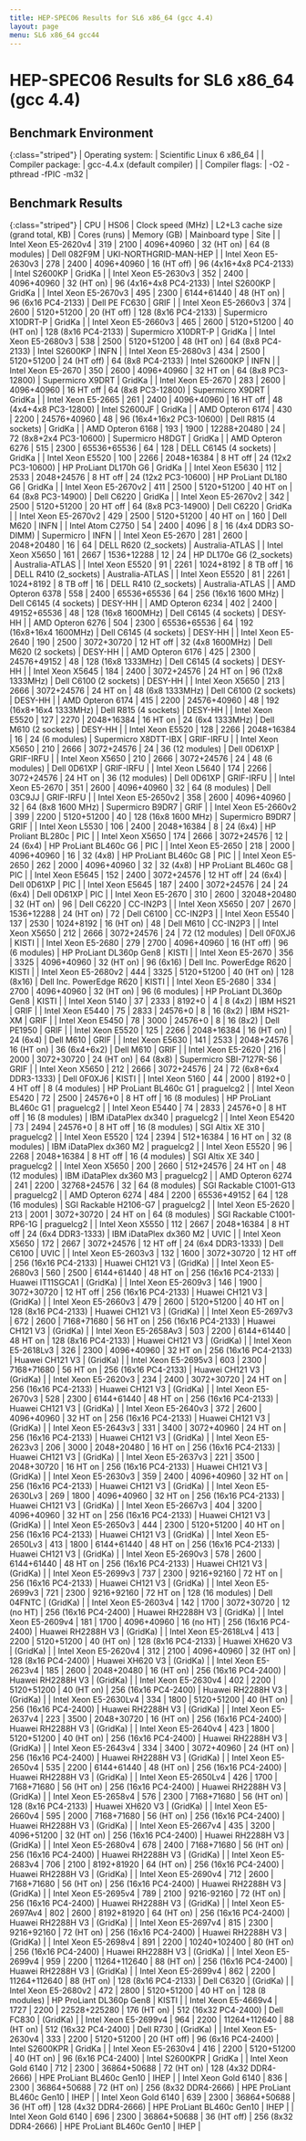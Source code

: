 ```yaml
---
title: HEP-SPEC06 Results for SL6 x86_64 (gcc 4.4)
layout: page
menu: SL6 x86_64 gcc44
---
```


#  HEP-SPEC06 Results for SL6 x86_64 (gcc 4.4)

## Benchmark Environment

{:class="striped"}
| Operating system: | Scientific Linux 6 x86_64 |
| Compiler package: | gcc-4.4.x (default compiler) |
| Compiler flags: | -O2 -pthread -fPIC -m32 |

## Benchmark Results

{:class="striped"}
|  CPU  | HS06 |  Clock speed (MHz)  |  L2+L3 cache size (grand total, KB)  |  Cores (runs)  |  Memory (GB)  |  Mainboard type  |  Site  |
|  Intel Xeon E5-2620v4  |  319 |  2100 |  4096+40960  |  32 (HT on)  |  64 (8 modules)  | Dell 082F9M  | UKI-NORTHGRID-MAN-HEP |
|  Intel Xeon E5-2630v3  |  278 |  2400 |  4096+40960  |  16 (HT off)  |  96 (4x16+4x8 PC4-2133)  | Intel S2600KP  | GridKa |
|  Intel Xeon E5-2630v3  |  352 |  2400 |  4096+40960  |  32 (HT on)  |  96 (4x16+4x8 PC4-2133)  | Intel S2600KP  | GridKa |
|  Intel Xeon E5-2670v3  |  495 |  2300 |  6144+61440  |  48 (HT on)  |  96 (6x16 PC4-2133)  | Dell PE FC630  | GRIF |
|  Intel Xeon E5-2660v3  |  374 |  2600 |  5120+51200  |  20 (HT off)  |  128 (8x16 PC4-2133)  | Supermicro X10DRT-P  | GridKa |
|  Intel Xeon E5-2660v3  |  465 |  2600 |  5120+51200  |  40 (HT on)  |  128 (8x16 PC4-2133)  | Supermicro X10DRT-P  | GridKa |
|  Intel Xeon E5-2680v3  |  538 |  2500 |  5120+51200  |  48 (HT on)  |  64 (8x8 PC4-2133)  | Intel S2600KP  | INFN |
|  Intel Xeon E5-2680v3  |  434 |  2500 |  5120+51200  |  24 (HT off)  |  64 (8x8 PC4-2133)  | Intel S2600KP  | INFN |
|  Intel Xeon E5-2670  |  350 |  2600 |  4096+40960  |  32 HT on  |  64 (8x8 PC3-12800)  | Supermicro X9DRT  | GridKa |
|  Intel Xeon E5-2670  |  283 |  2600 |  4096+40960  |  16 HT off  |  64 (8x8 PC3-12800)  | Supermicro X9DRT  | GridKa |
|  Intel Xeon E5-2665  |  261 |  2400 |  4096+40960  |  16 HT off  |  48 (4x4+4x8 PC3-12800)  | Intel S2600JF  | GridKa |
|  AMD Opteron 6174  |  430 |  2200 |  24576+40960  |  48  |  96 (16x4+16x2 PC3-10600)  | Dell R815 (4 sockets)  | GridKa |
|  AMD Opteron 6168  |  193 |  1900 |  12288+20480  |  24  |  72 (8x8+2x4 PC3-10600)  | Supermicro H8DGT  | GridKa |
|  AMD Opteron 6276  |  515 |  2300 |  65536+65536  |  64  |  128  | DELL C6145 (4 sockets)  | GridKa |
|  Intel Xeon E5520  |  100 |  2266 |  2048+16384  |  8 HT off  |  24 (12x2 PC3-10600)  | HP ProLiant DL170h G6  | GridKa |
|  Intel Xeon E5630  |  112 |  2533 |  2048+24576  |  8 HT off  |  24 (12x2 PC3-10600)  | HP ProLiant DL180 G6  | GridKa |
|  Intel Xeon E5-2670v2  |  411 |  2500 |  5120+51200  |  40 HT on  |  64 (8x8 PC3-14900)  | Dell C6220  | GridKa |
|  Intel Xeon E5-2670v2  |  342 |  2500 |  5120+51200  |  20 HT off  |  64 (8x8 PC3-14900)  | Dell C6220  | GridKa |
|  Intel Xeon E5-2670v2  |  429 |  2500 |  5120+51200  |  40 HT on  |  160  | Dell M620  | INFN |
|  Intel Atom C2750  |  54 |  2400 |  4096  |  8  |  16 (4x4 DDR3 SO-DIMM) | Supermicro  | INFN |
|  Intel Xeon E5-2670  |  281 |  2600 |  2048+20480  |  16  |  64  | DELL R620 (2_sockets)  | Australia-ATLAS |
|  Intel Xeon X5650  |  161 |  2667 |  1536+12288  |  12  |  24  | HP DL170e G6 (2_sockets)  | Australia-ATLAS |
|  Intel Xeon E5520  |  91 |  2261 |  1024+8192  |  8 TB off  |  16  | DELL R410 (2_sockets)  | Australia-ATLAS |
|  Intel Xeon E5520  |  81 |  2261 |  1024+8192  |  8 TB off  |  16  | DELL R410 (2_sockets)  | Australia-ATLAS |
|  AMD Opteron 6378  |  558 |  2400 |  65536+65536  |  64  |  256 (16x16 1600 MHz)  | Dell C6145 (4 sockets)  | DESY-HH |
|  AMD Opteron 6234  |  402 |  2400 |  49152+65536  |  48  |  128 (16x8 1600MHz)  | Dell C6145 (4 sockets)  | DESY-HH |
|  AMD Opteron 6276  |  504 |  2300 |  65536+65536  |  64  |  192 (16x8+16x4 1600MHz)  | Dell C6145 (4 sockets)  | DESY-HH |
|  Intel Xeon E5-2640  |  190 |  2500 |  3072+30720  |  12 HT off  |  32 (4x8 1600MHz)  | Dell M620 (2 sockets)  | DESY-HH |
|  AMD Opteron 6176  |  425 |  2300 |  24576+49152  |  48  |  128 (16x8 1333MHz)  | Dell C6145 (4 sockets)  | DESY-HH |
|  Intel Xeon X5645  |  184 |  2400 |  3072+24576  |  24 HT on  |  96 (12x8 1333MHz)  | Dell C6100 (2 sockets)  | DESY-HH |
|  Intel Xeon X5650  |  213 |  2666 |  3072+24576  |  24 HT on  |  48 (6x8 1333MHz)  | Dell C6100 (2 sockets)  | DESY-HH |
|  AMD Opteron 6174  |  415 |  2200 |  24576+40960  |  48  |  192 (16x8+16x4 1333MHz)  | Dell R815 (4 sockets)  | DESY-HH |
|  Intel Xeon E5520  |  127 |  2270 |  2048+16384  |  16 HT on  |  24 (6x4 1333MHz)  | Dell M610 (2 sockets)  | DESY-HH |
|  Intel Xeon E5520  |  128 |  2266 |  2048+16384  |  16  |  24 (6 modules)  | Supermicro X8DTT-IBX  | GRIF-IRFU |
|  Intel Xeon X5650  |  210 |  2666 |  3072+24576  |  24  |  36 (12 modules)  | Dell 0D61XP  | GRIF-IRFU |
|  Intel Xeon X5650  |  210 |  2666 |  3072+24576  |  24  |  48 (6 modules)  | Dell 0D61XP  | GRIF-IRFU |
|  Intel Xeon L5640  |  174 |  2266 |  3072+24576  |  24 HT on |  36 (12 modules)  | Dell 0D61XP  | GRIF-IRFU |
|  Intel Xeon E5-2670  |  351 |  2600 |  4096+40960  |  32  |  64 (8 modules)  | Dell 03C9JJ  | GRIF-IRFU |
|  Intel Xeon E5-2650v2  |  358 |  2600 |  4096+40960  |  32  |  64 (8x8 1600 MHz)  | Supermicro B9DR7  |  GRIF  |
|  Intel Xeon E5-2660v2  |  399 |  2200 |  5120+51200  |  40  |  128 (16x8 1600 MHz)  | Supermicro B9DR7  |  GRIF  |
|  Intel Xeon L5530  |  106 |  2400 |  2048+16384  |  8  |  24 (6x4)  | HP Proliant BL280c  | PIC |
|  Intel Xeon X5650  |  174 |  2666 |  3072+24576  |  12  |  24 (6x4)  | HP ProLiant BL460c G6  | PIC |
|  Intel Xeon E5-2650  |  218 |  2000 |  4096+40960  |  16  |  32 (4x8)  | HP ProLiant BL460c G8  | PIC |
|  Intel Xeon E5-2650  |  262 |  2000 |  4096+40960  |  32  |  32 (4x8)  | HP ProLiant BL460c G8  | PIC |
|  Intel Xeon E5645  |  152 |  2400 |  3072+24576  |  12 HT off |  24 (6x4)  | Dell 0D61XP  | PIC |
|  Intel Xeon E5645  |  187 |  2400 |  3072+24576  |  24  |  24 (6x4)  | Dell 0D61XP  | PIC |
|  Intel Xeon E5-2670  |  310 |  2600 |  32048+20480  |  32 (HT on)  |  96  | Dell C6220  | CC-IN2P3 |
|  Intel Xeon X5650  |  207 |  2670 |  1536+12288  |  24 (HT on)  |  72  | Dell C6100  | CC-IN2P3 |
|  Intel Xeon E5540  |  137 |  2530 |  1024+8192  |  16 (HT on)  |  48  | Dell M610  | CC-IN2P3 |
|  Intel Xeon X5650  |  212 |  2666 |  3072+24576  |  24  |  72 (12 modules)  | Dell 0F0XJ6  | KISTI |
|  Intel Xeon E5-2680  |  279 |  2700 |  4096+40960  |  16 (HT off) |  96 (6 modules)  | HP ProLiant DL360p Gen8  | KISTI |
|  Intel Xeon E5-2670  |  356 |  3325 |  4096+40960  |  32 (HT on)  |  96 (6x16)  | Dell Inc. PowerEdge R620  | KISTI |
|  Intel Xeon E5-2680v2  |  444 |  3325 |  5120+51200  |  40 (HT on)  |  128 (8x16)  | Dell Inc. PowerEdge R620  | KISTI |
|  Intel Xeon E5-2680  |  334 |  2700 |  4096+40960  |  32 (HT on) |  96 (6 modules)  | HP ProLiant DL360p Gen8  | KISTI |
|  Intel Xeon 5140  |  37 |  2333 |  8192+0  |  4  |  8 (4x2)  | IBM HS21  | GRIF |
|  Intel Xeon E5440  |  75 |  2833 |  24576+0  |  8  |  16 (8x2)  | IBM HS21-XM  | GRIF |
|  Intel Xeon E5450  |  78 |  3000 |  24576+0  |  8  |  16 (8x2)  | Dell PE1950  | GRIF |
|  Intel Xeon E5520  |  125 |  2266 |  2048+16384  |  16 (HT on)  | 24 (6x4)  | Dell M610  | GRIF |
|  Intel Xeon E5630  |  141 |  2533 |  2048+24576  |  16 (HT on)  | 36 (6x4+6x2)  | Dell M610  | GRIF |
|  Intel Xeon E5-2620  |  216 |  2000 |  3072+30720  |  24 (HT on)  |  64 (8x8)  | Supermicro SBI-7127R-S6  | GRIF |
|  Intel Xeon X5650  |  212 |  2666 |  3072+24576  |  24  |  72 (6x8+6x4 DDR3-1333)  | Dell 0F0XJ6  | KISTI |
|  Intel Xeon 5160  |  44 |  2000 |  8192+0  |  4 HT off  |  8 (4 modules)  | HP ProLiant BL460c G1  | praguelcg2 |
|  Intel Xeon E5420  |  72 |  2500 |  24576+0  |  8 HT off  |  16 (8 modules)  | HP ProLiant BL460c G1  | praguelcg2 |
|  Intel Xeon E5440  |  74 |  2833 |  24576+0  |  8 HT off  |  16 (8 modules)  | IBM iDataPlex dx340  | praguelcg2 |
|  Intel Xeon E5420  |  73 |  2494 |  24576+0  |  8 HT off  |  16 (8 modules)  | SGI Altix XE 310  | praguelcg2 |
|  Intel Xeon E5520  |  124 |  2394 |  512+16384  |  16 HT on  |  32 (8 modules)  | IBM iDataPlex dx360 M2  | praguelcg2 |
|  Intel Xeon E5520  |  96 |  2268 |  2048+16384  |  8 HT off  |  16 (4 modules)  | SGI Altix XE 340  | praguelcg2 |
|  Intel Xeon X5650  |  200 |  2660 |  512+24576  |  24 HT on  |  48 (12 modules)  | IBM iDataPlex dx360 M3  | praguelcg2 |
|  AMD Opteron 6274  |  241 |  2200 |  32768+24576  |  32  |  64 (8 modules)  | SGI Rackable C1001-G13  | praguelcg2 |
|  AMD Opteron 6274  |  484 |  2200 |  65536+49152  |  64  |  128 (16 modules)  | SGI Rackable H2106-G7  | praguelcg2 |
|  Intel Xeon E5-2620  |  213 |  2001 |  3072+30720  |  24 HT on  |  64 (8 modules)  | SGI Rackable C1001-RP6-1G  | praguelcg2 |
|  Intel Xeon X5550  |  112 |  2667 |  2048+16384  |  8 HT off  |  24 (6x4 DDR3-1333)  | IBM iDataPlex dx360 M2  | UVIC |
|  Intel Xeon X5650  |  172 |  2667 |  3072+24576  |  12 HT off  |  24 (6x4 DDR3-1333)  | Dell C6100  | UVIC |
|  Intel Xeon E5-2603v3  |  132 |  1600 |  3072+30720  |  12 HT off  |  256 (16x16 PC4-2133)  | Huawei CH121 V3  | (GridKa) |
|  Intel Xeon E5-2680v3  |  560 |  2500 |  6144+61440  |  48 HT on  |  256 (16x16 PC4-2133)  | Huawei IT11SGCA1  | (GridKa) |
|  Intel Xeon E5-2609v3  |  146 |  1900 |  3072+30720  |  12 HT off  |  256 (16x16 PC4-2133)  | Huawei CH121 V3  | (GridKa) |
|  Intel Xeon E5-2660v3  |  479 |  2600 |  5120+51200  |  40 HT on  |  128 (8x16 PC4-2133)  | Huawei CH121 V3  | (GridKa) |
|  Intel Xeon E5-2697v3  |  672 |  2600 |  7168+71680  |  56 HT on  |  256 (16x16 PC4-2133)  | Huawei CH121 V3  | (GridKa) |
|  Intel Xeon E5-2658Av3  |  503 |  2200 |  6144+61440  |  48 HT on  |  128 (8x16 PC4-2133)  | Huawei CH121 V3  | (GridKa) |
|  Intel Xeon E5-2618Lv3  |  326 |  2300 |  4096+40960  |  32 HT on  |  256 (16x16 PC4-2133)  | Huawei CH121 V3  | (GridKa) |
|  Intel Xeon E5-2695v3  |  603 |  2300 |  7168+71680  |  56 HT on  |  256 (16x16 PC4-2133)  | Huawei CH121 V3  | (GridKa) |
|  Intel Xeon E5-2620v3  |  234 |  2400 |  3072+30720  |  24 HT on  |  256 (16x16 PC4-2133)  | Huawei CH121 V3  | (GridKa) |
|  Intel Xeon E5-2670v3  |  528 |  2300 |  6144+61440  |  48 HT on  |  256 (16x16 PC4-2133)  | Huawei CH121 V3  | (GridKa) |
|  Intel Xeon E5-2640v3  |  372 |  2600 |  4096+40960  |  32 HT on  |  256 (16x16 PC4-2133)  | Huawei CH121 V3  | (GridKa) |
|  Intel Xeon E5-2643v3  |  331 |  3400 |  3072+40960  |  24 HT on  |  256 (16x16 PC4-2133)  | Huawei CH121 V3  | (GridKa) |
|  Intel Xeon E5-2623v3  |  206 |  3000 |  2048+20480  |  16 HT on  |  256 (16x16 PC4-2133)  | Huawei CH121 V3  | (GridKa) |
|  Intel Xeon E5-2637v3  |  221 |  3500 |  2048+30720  |  16 HT on  |  256 (16x16 PC4-2133)  | Huawei CH121 V3  | (GridKa) |
|  Intel Xeon E5-2630v3  |  359 |  2400 |  4096+40960  |  32 HT on  |  256 (16x16 PC4-2133)  | Huawei CH121 V3  | (GridKa) |
|  Intel Xeon E5-2630Lv3  |  269 |  1800 |  4096+40960  |  32 HT on  |  256 (16x16 PC4-2133)  | Huawei CH121 V3  | (GridKa) |
|  Intel Xeon E5-2667v3  |  404 |  3200 |  4096+40960  |  32 HT on  |  256 (16x16 PC4-2133)  | Huawei CH121 V3  | (GridKa) |
|  Intel Xeon E5-2650v3  |  444 |  2300 |  5120+51200  |  40 HT on  |  256 (16x16 PC4-2133)  | Huawei CH121 V3  | (GridKa) |
|  Intel Xeon E5-2650Lv3  |  413 |  1800 |  6144+61440  |  48 HT on  |  256 (16x16 PC4-2133)  | Huawei CH121 V3  | (GridKa) |
|  Intel Xeon E5-2690v3  |  578 |  2600 |  6144+61440  |  48 HT on  |  256 (16x16 PC4-2133)  | Huawei CH121 V3  | (GridKa) |
|  Intel Xeon E5-2699v3  |  737 |  2300 |  9216+92160  |  72 HT on  |  256 (16x16 PC4-2133)  | Huawei CH121 V3  | (GridKa) |
|  Intel Xeon E5-2699v3  |  721 |  2300 |  9216+92160  |  72 HT on  |  128 (16 modules)  | Dell 04FNTC  | (GridKa) |
|  Intel Xeon E5-2603v4  |  142 |  1700 |  3072+30720  |  12 (no HT)  |  256 (16x16 PC4-2400)  | Huawei RH2288H V3  | (GridKa) |
|  Intel Xeon E5-2609v4  |  181 |  1700 |  4096+40960  |  16 (no HT)  |  256 (16x16 PC4-2400)  | Huawei RH2288H V3  | (GridKa) |
|  Intel Xeon E5-2618Lv4  |  413 |  2200 |  5120+51200  |  40 (HT on)  |  128 (8x16 PC4-2133)  | Huawei XH620 V3  | (GridKa) |
|  Intel Xeon E5-2620v4  |  312 |  2100 |  4096+40960  |  32 (HT on)  |  128 (8x16 PC4-2400)  | Huawei XH620 V3  | (GridKa) |
|  Intel Xeon E5-2623v4  |  185 |  2600 |  2048+20480  |  16 (HT on)  |  256 (16x16 PC4-2400)  | Huawei RH2288H V3  | (GridKa) |
|  Intel Xeon E5-2630v4  |  402 |  2200 |  5120+51200  |  40 (HT on)  |  256 (16x16 PC4-2400)  | Huawei RH2288H V3  | (GridKa) |
|  Intel Xeon E5-2630Lv4  |  334 |  1800 |  5120+51200  |  40 (HT on)  |  256 (16x16 PC4-2400)  | Huawei RH2288H V3  | (GridKa) |
|  Intel Xeon E5-2637v4  |  223 |  3500 |  2048+30720  |  16 (HT on)  |  256 (16x16 PC4-2400)  | Huawei RH2288H V3  | (GridKa) |
|  Intel Xeon E5-2640v4  |  423 |  1800 |  5120+51200  |  40 (HT on)  |  256 (16x16 PC4-2400)  | Huawei RH2288H V3  | (GridKa) |
|  Intel Xeon E5-2643v4  |  334 |  3400 |  3072+40960  |  24 (HT on)  |  256 (16x16 PC4-2400)  | Huawei RH2288H V3  | (GridKa) |
|  Intel Xeon E5-2650v4  |  535 |  2200 |  6144+61440  |  48 (HT on)  |  256 (16x16 PC4-2400)  | Huawei RH2288H V3  | (GridKa) |
|  Intel Xeon E5-2650Lv4  |  426 |  1700 |  7168+71680  |  56 (HT on)  |  256 (16x16 PC4-2400)  | Huawei RH2288H V3  | (GridKa) |
|  Intel Xeon E5-2658v4  |  576 |  2300 |  7168+71680  |  56 (HT on)  |  128 (8x16 PC4-2133)  | Huawei XH620 V3  | (GridKa) |
|  Intel Xeon E5-2660v4  |  595 |  2000 |  7168+71680  |  56 (HT on)  |  256 (16x16 PC4-2400)  | Huawei RH2288H V3  | (GridKa) |
|  Intel Xeon E5-2667v4  |  435 |  3200 |  4096+51200  |  32 (HT on)  |  256 (16x16 PC4-2400)  | Huawei RH2288H V3  | (GridKa) |
|  Intel Xeon E5-2680v4  |  678 |  2400 |  7168+71680  |  56 (HT on)  |  256 (16x16 PC4-2400)  | Huawei RH2288H V3  | (GridKa) |
|  Intel Xeon E5-2683v4  |  706 |  2100 |  8192+81920  |  64 (HT on)  |  256 (16x16 PC4-2400)  | Huawei RH2288H V3  | (GridKa) |
|  Intel Xeon E5-2690v4  |  712 |  2600 |  7168+71680  |  56 (HT on)  |  256 (16x16 PC4-2400)  | Huawei RH2288H V3  | (GridKa) |
|  Intel Xeon E5-2695v4  |  789 |  2100 |  9216-92160  |  72 (HT on)  |  256 (16x16 PC4-2400)  | Huawei RH2288H V3  | (GridKa) |
|  Intel Xeon E5-2697Av4  |  802 |  2600 |  8192+81920  |  64 (HT on)  |  256 (16x16 PC4-2400)  | Huawei RH2288H V3  | (GridKa) |
|  Intel Xeon E5-2697v4  |  815 |  2300 |  9216+92160  |  72 (HT on)  |  256 (16x16 PC4-2400)  | Huawei RH2288H V3  | (GridKa) |
|  Intel Xeon E5-2698v4  |  891 |  2200 |  10240+102400  |  80 (HT on)  |  256 (16x16 PC4-2400)  | Huawei RH2288H V3  | (GridKa) |
|  Intel Xeon E5-2699v4  |  959 |  2200 |  11264+112640  |  88 (HT on)  |  256 (16x16 PC4-2400)  | Huawei RH2288H V3  | (GridKa) |
|  Intel Xeon E5-2699v4  |  862 |  2200 |  11264+112640  |  88 (HT on)  |  128 (8x16 PC4-2133)  | Dell C6320  | (GridKa) |
|  Intel Xeon E5-2680v2  |  472 |  2800 |  5120+51200  |  40 HT on  |  128 (8 modules)  | HP ProLiant DL360p Gen8  | KISTI |
|  Intel Xeon E5-4669v4  |  1727 |  2200 |  22528+225280  |  176 (HT on)  |  512 (16x32 PC4-2400)  | Dell FC830  | (GridKa) |
|  Intel Xeon E5-2699v4  |  964 |  2200 |  11264+112640  |  88 (HT on)  |  512 (16x32 PC4-2400)  | Dell R730  | (GridKa) |
|  Intel Xeon E5-2630v4  |  333 |  2200 |  5120+51200  |  20 (HT off)  |  96 (6x16 PC4-2400)  | Intel S2600KPR  | GridKa |
|  Intel Xeon E5-2630v4  |  416 |  2200 |  5120+51200  |  40 (HT on)  |  96 (6x16 PC4-2400)  | Intel S2600KPR  | GridKa |
|  Intel Xeon Gold 6140  | 712 | 2300 | 36864+50688 | 72 (HT on) | 128 (4x32 DDR4-2666) | HPE ProLiant BL460c Gen10 | IHEP |
|  Intel Xeon Gold 6140  | 836 | 2300 | 36864+50688 | 72 (HT on) | 256 (8x32 DDR4-2666) | HPE ProLiant BL460c Gen10 | IHEP |
|  Intel Xeon Gold 6140  | 639 | 2300 | 36864+50688 | 36 (HT off) | 128 (4x32 DDR4-2666) | HPE ProLiant BL460c Gen10 | IHEP |
|  Intel Xeon Gold 6140  | 696 | 2300 | 36864+50688 | 36 (HT off) | 256 (8x32 DDR4-2666) | HPE ProLiant BL460c Gen10 | IHEP |

